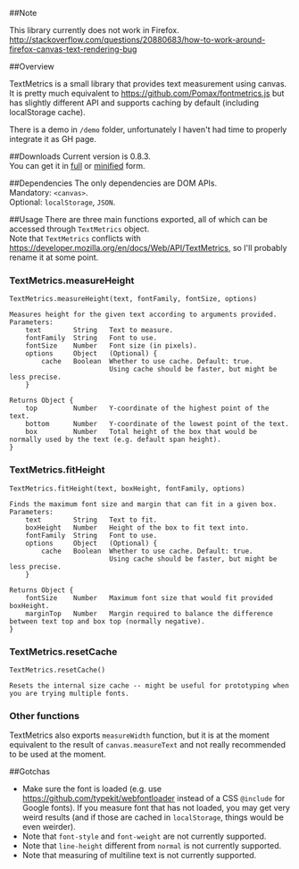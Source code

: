 ##Note

This library currently does not work in Firefox.  
http://stackoverflow.com/questions/20880683/how-to-work-around-firefox-canvas-text-rendering-bug

##Overview

TextMetrics is a small library that provides text measurement using canvas. It is pretty much equivalent to https://github.com/Pomax/fontmetrics.js but has slightly different API and supports caching by default (including localStorage cache).

There is a demo in `/demo` folder, unfortunately I haven't had time to properly integrate it as GH page.

##Downloads
Current version is 0.8.3.  
You can get it in [full](dist/textmetrics-0.8.3.js) or [minified](dist/textmetrics-0.8.3.min.js) form.

##Dependencies
The only dependencies are DOM APIs.  
Mandatory: `<canvas>`.  
Optional: `localStorage`, `JSON`.  

##Usage
There are three main functions exported, all of which can be accessed through `TextMetrics` object.  
Note that `TextMetrics` conflicts with https://developer.mozilla.org/en/docs/Web/API/TextMetrics, so I'll probably rename it at some point.

### TextMetrics.measureHeight
    TextMetrics.measureHeight(text, fontFamily, fontSize, options)
    
    Measures height for the given text according to arguments provided.
    Parameters:
        text        String   Text to measure.
        fontFamily  String   Font to use.
        fontSize    Number   Font size (in pixels).
        options     Object   (Optional) { 
            cache   Boolean  Whether to use cache. Default: true.
                             Using cache should be faster, but might be less precise.
        }

    Returns Object {
        top         Number   Y-coordinate of the highest point of the text.
        bottom      Number   Y-coordinate of the lowest point of the text.
        box         Number   Total height of the box that would be normally used by the text (e.g. default span height).
    }

### TextMetrics.fitHeight
    TextMetrics.fitHeight(text, boxHeight, fontFamily, options)
    
    Finds the maximum font size and margin that can fit in a given box.
    Parameters:
        text        String   Text to fit.
        boxHeight   Number   Height of the box to fit text into.
        fontFamily  String   Font to use.
        options     Object   (Optional) { 
            cache   Boolean  Whether to use cache. Default: true.
                             Using cache should be faster, but might be less precise.
        }

    Returns Object {
        fontSize    Number   Maximum font size that would fit provided boxHeight.
        marginTop   Number   Margin required to balance the difference between text top and box top (normally negative).
    }

### TextMetrics.resetCache
    TextMetrics.resetCache()

    Resets the internal size cache -- might be useful for prototyping when you are trying multiple fonts.

### Other functions
TextMetrics also exports `measureWidth` function, but it is at the moment equivalent to the result of `canvas.measureText` and not really recommended to be used at the moment.

##Gotchas
* Make sure the font is loaded (e.g. use https://github.com/typekit/webfontloader instead of a CSS `@include` for Google fonts). If you measure font that has not loaded, you may get very weird results (and if those are cached in `localStorage`, things would be even weirder).
* Note that `font-style` and `font-weight` are not currently supported.
* Note that `line-height` different from `normal` is not currently supported.
* Note that measuring of multiline text is not currently supported.
